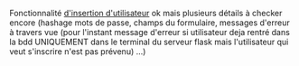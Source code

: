 Fonctionnalité <u> d'insertion d'utilisateur</u>  ok mais plusieurs détails à checker encore (hashage mots de passe, champs du formulaire, messages d'erreur à travers vue (pour l'instant message d'erreur si utilisateur deja rentré dans la bdd UNIQUEMENT dans le terminal du serveur flask mais l'utilisateur qui veut s'inscrire n'est pas prévenu) ...)
